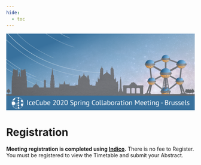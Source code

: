 ```yaml
---
hide:
  - toc
---
```


![2020 Spring Virtual Collaboration Meeting](IceCubeMeeting_FinalBanner_v2.png)

# Registration

**Meeting registration is completed using [Indico](https://events.icecube.wisc.edu/event/125/registrations/78/).**
There is no fee to Register. You must be registered to view the Timetable and submit your Abstract.
